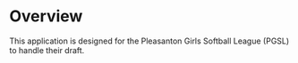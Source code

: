 # Overview

This application is designed for the Pleasanton Girls Softball League (PGSL) to handle their draft.
